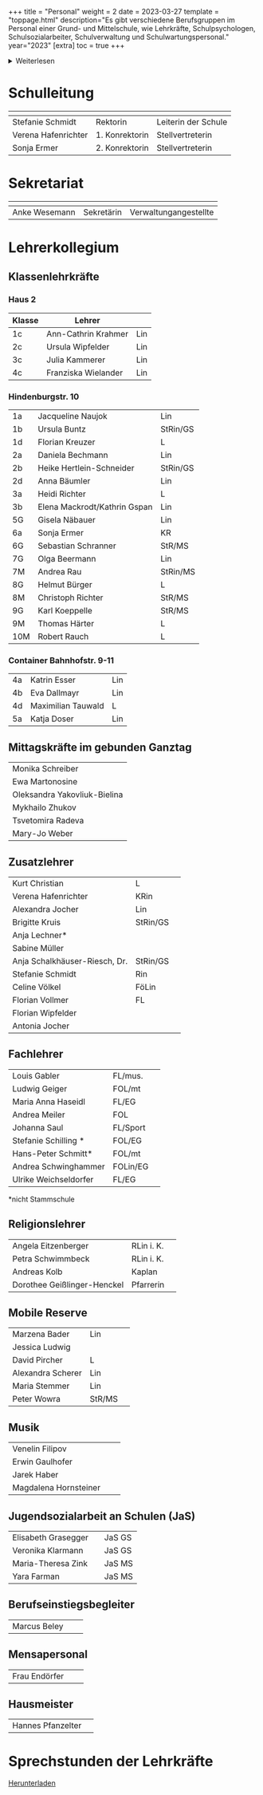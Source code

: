 +++
title = "Personal"
weight = 2
date = 2023-03-27
template = "toppage.html"
description="Es gibt verschiedene Berufsgruppen im Personal einer Grund- und Mittelschule, wie Lehrkräfte, Schulpsychologen, Schulsozialarbeiter, Schulverwaltung und Schulwartungspersonal."
year="2023"
[extra]
toc = true
+++
<details>
<summary>Weiterlesen</summary>
Das Personal einer Grund- und Mittelschule kann aus verschiedenen Berufsgruppen bestehen, einschließlich:

1.  Lehrkräfte: Sie sind für den Unterricht und die pädagogische Entwicklung der Schüler verantwortlich. Sie planen und liefern Unterricht, erstellen Tests und Bewertungen, halten Elterngespräche und arbeiten mit anderen Lehrkräften und der Schulleitung zusammen, um den Erfolg der Schüler sicherzustellen.
    
2.  Schulpsychologen: Sie unterstützen die Schüler bei emotionalen und Verhaltensproblemen sowie bei der Bewältigung von Lernproblemen. Sie arbeiten eng mit den Lehrkräften und der Schulleitung zusammen, um sicherzustellen, dass die Schüler alle Ressourcen erhalten, die sie benötigen, um erfolgreich zu sein.
    
3.  Schulsozialarbeiter: Sie bieten Unterstützung und Beratung bei sozialen, emotionalen und familiären Problemen und helfen den Schüler, mit Stress und Angst umzugehen. Sie arbeiten auch mit den Lehrkräften und der Schulleitung zusammen, um sicherzustellen, dass die Schüler alle Ressourcen erhalten, die sie benötigen, um erfolgreich zu sein.
    
4.  Schulverwaltung: Sie umfassen den Schulleiter und andere Administratoren, die die Schule betreiben und organisieren. Sie arbeiten daran, eine sichere und unterstützende Umgebung für die Schüler und das Personal zu schaffen und setzen Richtlinien und Verfahren um, um den Erfolg der Schüler sicherzustellen.
    
5.  Schulwartungspersonal: Sie sind für die Reinigung und Instandhaltung der Schule und des Schulgeländes verantwortlich. Sie sorgen dafür, dass die Schule sauber und sicher ist und dass die Schüler und das Personal alle notwendigen Ressourcen haben.
</details>

# Schulleitung
|  <!-- --> |  <!-- --> | <!-- -->  |   
|---|---|---|
| Stefanie Schmidt  | Rektorin  |  Leiterin der Schule  |   
|  Verena Hafenrichter |  1. Konrektorin  | Stellvertreterin  |   
|  Sonja Ermer |  2. Konrektorin |  Stellvertreterin |   

# Sekretariat

|  <!-- --> |  <!-- --> | <!-- -->  |   
|------|---|---|
| Anke Wesemann | Sekretärin |  Verwaltungangestellte  |    

# Lehrerkollegium

## Klassenlehrkräfte
### Haus 2
| Klasse |         Lehrer        | |
|-------|-------------------------------------|------|
| 1c      | Ann-Cathrin Krahmer            | Lin      |
| 2c      | Ursula Wipfelder               | Lin      |
| 3c      | Julia Kammerer                 | Lin      |
| 4c      | Franziska Wielander            | Lin      |      

### Hindenburgstr. 10

|                  |                          |                       |
|-------------------------------------|--------------------------|---|
| 1a      | Jacqueline Naujok              | Lin      |
| 1b      | Ursula Buntz                   | StRin/GS |
| 1d      | Florian Kreuzer                | L        |
| 2a      | Daniela Bechmann               | Lin      |
| 2b      | Heike Hertlein-Schneider       | StRin/GS |
| 2d      | Anna Bäumler                   | Lin      |
| 3a      | Heidi Richter                  | L        |
| 3b      | Elena Mackrodt/Kathrin Gspan   | Lin      |
| 5G      | Gisela Näbauer                 | Lin      |
| 6a      | Sonja Ermer                    | KR       |
| 6G      | Sebastian Schranner            | StR/MS   |
| 7G      | Olga Beermann                  | Lin      |
| 7M      | Andrea Rau                     | StRin/MS |
| 8G      | Helmut Bürger                  | L        |
| 8M      | Christoph Richter              | StR/MS   |
| 9G      | Karl Koeppelle                 | StR/MS   |
| 9M      | Thomas Härter                  | L        |
| 10M     | Robert Rauch                   | L        |

### Container Bahnhofstr. 9-11

|                  |                          |                       |
|-------------------------------------|--------------------------|---|
| 4a      | Katrin Esser               | Lin      |
| 4b      | Eva Dallmayr                   | Lin      |
| 4d      | Maximilian Tauwald             | L        |
| 5a      | Katja Doser                    | Lin      |


## Mittagskräfte im gebunden Ganztag
|     |                
|-------------------------------------|
|Monika Schreiber|
|Ewa Martonosine|
|Oleksandra Yakovliuk-Bielina|
|Mykhailo Zhukov|
|Tsvetomira Radeva|
|Mary-Jo Weber| 

## Zusatzlehrer      
|      |    |            |
|-----------------------|--------|------------|
| Kurt Christian                | L          |
| Verena Hafenrichter           | KRin       |
| Alexandra Jocher              | Lin        |
| Brigitte Kruis                | StRin/GS   |
| Anja Lechner\*                |            |
| Sabine Müller                 |            |
| Anja Schalkhäuser-Riesch, Dr. | StRin/GS   |
| Stefanie Schmidt              | Rin        |
| Celine Völkel                 | FöLin      |
| Florian Vollmer               | FL         |
| Florian Wipfelder             |            |
|Antonia Jocher||

## Fachlehrer   
|          |      |      |
|------------------|-------------|------------|
| Louis Gabler                  | FL/mus.    |
| Ludwig Geiger                 | FOL/mt     |
| Maria Anna Haseidl            | FL/EG      |
| Andrea Meiler                 | FOL        |
| Johanna Saul                  | FL/Sport   |
| Stefanie Schilling \*         | FOL/EG     |
| Hans-Peter Schmitt\*          | FOL/mt     |
| Andrea Schwinghammer          | FOLin/EG   |
| Ulrike Weichseldorfer         | FL/EG      |

*nicht Stammschule

## Religionslehrer   
|          |        |    |
|--------------------|-----------|------------|
| Angela Eitzenberger           | RLin i. K. |
| Petra Schwimmbeck             | RLin i. K. |
| Andreas Kolb                  | Kaplan     |
| Dorothee Geißlinger-Henckel   | Pfarrerin  |

## Mobile Reserve   
|          |       |     |
|-----------------------|--------|------------|
| Marzena Bader                 | Lin        |
| Jessica Ludwig                |            |
| David Pircher                 | L          |
| Alexandra Scherer             | Lin        |
| Maria Stemmer                 | Lin        |
| Peter Wowra                   | StR/MS     |

##  Musik  
|          |          |  |
|---------------------|----------|------------|
| Venelin Filipov            |       |         |
| Erwin Gaulhofer          |     |            |
| Jarek Haber             |      |            |
| Magdalena Hornsteiner     |    |            |


## Jugendsozialarbeit an Schulen (JaS)
|      |           |     |
|----------------------------|---------|----------------|
| Elisabeth Grasegger       |          |     JaS GS           | 
| Veronika Klarmann      |          |     JaS GS           | 
| Maria-Theresa Zink        |          |       JaS MS         |    
| Yara Farman      |          |     JaS MS           |  

## Berufseinstiegsbegleiter
|      |                |      |
|-------------------------------------|----------------|---|
| Marcus Beley                |                |   |   

## Mensapersonal
|          |          |  |
|---------------------|----------|------------|
| Frau Endörfer          |       |         |

## Hausmeister
|          | |
|-------------------------------|---|
| Hannes Pfanzelter             | |

# Sprechstunden der Lehrkräfte
[Herunterladen](/downloads/allgemein/Sprechstunden-der-Lehrkraefte.pdf) 